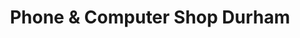 ---
title: "Phone & Computer Shop Durham"
url: /durham/phone-and-computer-shop-durham/
shop: mobile phone
---
